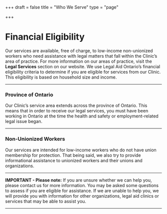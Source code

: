 +++
draft = false
title = "Who We Serve"
type = "page"

+++
# **Financial Eligibility**

Our services are available, free of charge, to low-income non-unionized workers who need assistance with legal matters that fall within the Clinic’s area of practice. For more information on our areas of practice, visit the **Legal Services** section on our website. We use Legal Aid Ontario’s financial eligibility criteria to determine if you are eligible for services from our Clinic. This eligibility is based on household size and income.

-----
### Province of Ontario

Our Clinic’s service area extends across the province of Ontario. This means that in order to receive our legal services, you must have been working in Ontario at the time the health and safety or employment-related legal issue began. 

-----
### Non-Unionized Workers

Our services are intended for low-income workers who do not have union membership for protection. That being said, we also try to provide informational assistance to unionized workers and their unions and organizations.

-----
**IMPORTANT - Please note:** If you are unsure whether we can help you, please contact us for more information. You may be asked some questions to assess if you are eligible for assistance. If we are unable to help you, we will provide you with information for other organizations, legal aid clinics or services that may be able to assist you.

-----
